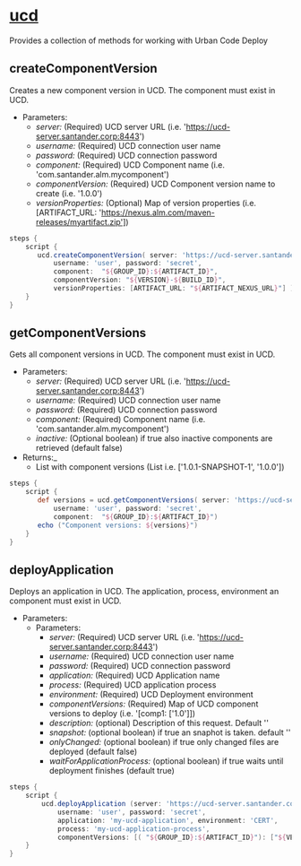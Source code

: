 # [ucd](/vars/ucd.groovy)

Provides a collection of methods for working with Urban Code Deploy

## createComponentVersion

 Creates a new component version in UCD. The component must exist in UCD.
   - Parameters:
      - _server:_ (Required) UCD server URL (i.e. 'https://ucd-server.santander.corp:8443')
      - _username:_ (Required) UCD connection user name
      - _password:_ (Required) UCD connection password
      - _component:_ (Required) UCD Component name  (i.e. 'com.santander.alm.mycomponent')
      - _componentVersion:_ (Required) UCD Component version name to create (i.e. '1.0.0')
      - _versionProperties:_ (Optional) Map of version properties (i.e. [ARTIFACT_URL: 'https://nexus.alm.com/maven-releases/myartifact.zip'])

```groovy
steps {
    script {
       ucd.createComponentVersion( server: 'https://ucd-server.santander.corp:8443', 
           username: 'user', password: 'secret', 
           component:  "${GROUP_ID}:${ARTIFACT_ID}", 
           componentVersion: "${VERSION}-${BUILD_ID}", 
           versionProperties: [ARTIFACT_URL: "${ARTIFACT_NEXUS_URL}"] )
    }
}
```

## getComponentVersions

Gets all component versions in UCD. The component must exist in UCD.

   - Parameters:
      - _server:_ (Required) UCD server URL (i.e. 'https://ucd-server.santander.corp:8443')
      - _username:_ (Required) UCD connection user name
      - _password:_ (Required) UCD connection password
      - _component:_ (Required) Component name  (i.e. 'com.santander.alm.mycomponent')
      - _inactive:_ (Optional boolean) if true also inactive components are retrieved (default false)
   - Returns:_
      - List with component versions (List<String> i.e. ['1.0.1-SNAPSHOT-1', '1.0.0'])

```groovy
steps {
    script {
       def versions = ucd.getComponentVersions( server: 'https://ucd-server.santander.corp:8443', 
           username: 'user', password: 'secret', 
           component:  "${GROUP_ID}:${ARTIFACT_ID}")
       echo ("Component versions: ${versions}")
    }
}
```
      
## deployApplication

Deploys an application in UCD. The application, process, environment an component must exist in UCD.

- Parameters:
   - Parameters:
      - _server:_ (Required) UCD server URL (i.e. 'https://ucd-server.santander.corp:8443')
      - _username:_ (Required) UCD connection user name
      - _password:_ (Required) UCD connection password
      - _application:_ (Required) UCD Application name
      - _process:_ (Required) UCD application process
      - _environment:_ (Required) UCD Deployment environment
      - _componentVersions:_ (Required) Map of UCD component versions to deploy (i.e. '[comp1: ['1.0']])
      - _description:_ (optional) Description of this request. Default ''
      - _snapshot:_ (optional boolean) if true an snaphot is taken. default ''
      - _onlyChanged:_ (optional boolean) if true only changed files are deployed (default false)
      - _waitForApplicationProcess:_ (optional boolean) if true waits until deployment finishes (default true)

```groovy
steps {
    script {
        ucd.deployApplication (server: 'https://ucd-server.santander.corp:8443', 
            username: 'user', password: 'secret', 
            application: 'my-ucd-application', environment: 'CERT', 
            process: 'my-ucd-application-process', 
            componentVersions: [( "${GROUP_ID}:${ARTIFACT_ID}"): ["${VERSION}-${BUILD_ID}"]])
    }
}
```